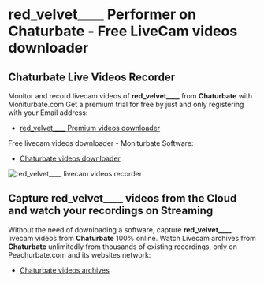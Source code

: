 # red_velvet____ Performer on Chaturbate - Free LiveCam videos downloader

## Chaturbate Live Videos Recorder

Monitor and record livecam videos of **red_velvet____** from **Chaturbate** with Moniturbate.com
Get a premium trial for free by just and only registering with your Email address:
* [red_velvet____ Premium videos downloader](https://moniturbate.com/request-demo-licence-key.html)

Free livecam videos downloader - Moniturbate Software:
* [Chaturbate videos downloader](https://moniturbate.com/moniturbate-download-software.html)

![red_velvet____ livecam videos recorder](https://peachurnet.com/templates/moniturbate-software.png)


## Capture red_velvet____ videos from the Cloud and watch your recordings on Streaming

Without the need of downloading a software, capture **red_velvet____** livecam videos from **Chaturbate** 100% online.
Watch Livecam archives from **Chaturbate** unlimitedly from thousands of existing recordings, only on Peachurbate.com and its websites network:
* [Chaturbate videos archives](https://peachurnet.com/)